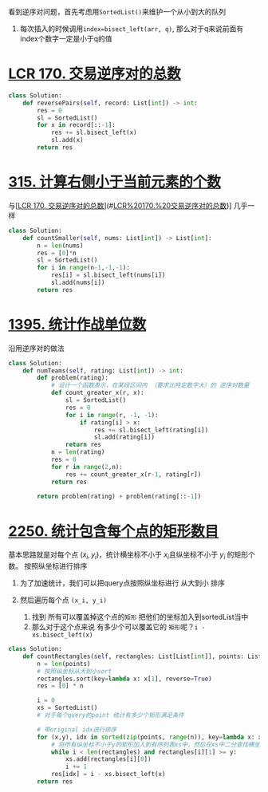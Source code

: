 看到逆序对问题，首先考虑用`SortedList()`来维护一个从小到大的队列
1. 每次插入的时候调用`index=bisect_left(arr, q)`, 那么对于q来说前面有index个数字一定是小于q的值
# [LCR 170. 交易逆序对的总数](https://leetcode.cn/problems/shu-zu-zhong-de-ni-xu-dui-lcof/)
```python
class Solution:
    def reversePairs(self, record: List[int]) -> int:
        res = 0
        sl = SortedList()
        for x in record[::-1]:
            res += sl.bisect_left(x)
            sl.add(x)
        return res
```

# [315. 计算右侧小于当前元素的个数](https://leetcode.cn/problems/count-of-smaller-numbers-after-self/)
与[[LCR 170. 交易逆序对的总数](https://leetcode.cn/problems/shu-zu-zhong-de-ni-xu-dui-lcof/)](#[LCR%20170.%20交易逆序对的总数](https%20//leetcode.cn/problems/shu-zu-zhong-de-ni-xu-dui-lcof/))] 几乎一样
```python
class Solution:
    def countSmaller(self, nums: List[int]) -> List[int]:
        n = len(nums)
        res = [0]*n
        sl = SortedList()
        for i in range(n-1,-1,-1):
            res[i] = sl.bisect_left(nums[i])
            sl.add(nums[i])
        return res
```

# [1395. 统计作战单位数](https://leetcode.cn/problems/count-number-of-teams/)
沿用逆序对的做法
```python
class Solution:
    def numTeams(self, rating: List[int]) -> int:
        def problem(rating):
            # 设计一个函数表示，在某段区间内 （要求比特定数字大）的 逆序对数量
            def count_greater_x(r, x):
                sl = SortedList()
                res = 0
                for i in range(r, -1, -1):
                    if rating[i] > x:
                        res += sl.bisect_left(rating[i])
                        sl.add(rating[i])
                return res
            n = len(rating)
            res = 0
            for r in range(2,n):
                res += count_greater_x(r-1, rating[r])
            return res
        
        return problem(rating) + problem(rating[::-1])
```

# [2250. 统计包含每个点的矩形数目](https://leetcode.cn/problems/count-number-of-rectangles-containing-each-point/)
基本思路就是对每个点 $(x_i,y_i)$，统计横坐标不小于 $x_i$且纵坐标不小于 $y_i$​ 的矩形个数。
按照纵坐标进行排序

1. 为了加速统计，我们可以把query点按照纵坐标进行 从大到小 排序

2. 然后遍历每个点 `(x_i, y_i)`
   1. 找到 所有可以覆盖掉这个点的`矩形` 把他们的坐标加入到sortedList当中
   2. 那么对于这个点来说 有多少个可以覆盖它的 `矩形`呢？`i - xs.bisect_left(x)`

```python
class Solution:
    def countRectangles(self, rectangles: List[List[int]], points: List[List[int]]) -> List[int]:
        n = len(points)
        # 按照纵坐标从大到小sort
        rectangles.sort(key=lambda x: x[1], reverse=True)
        res = [0] * n

        i = 0
        xs = SortedList()
        # 对于每个query的point 统计有多少个矩形满足条件

        # 带original idx进行排序
        for (x,y), idx in sorted(zip(points, range(n)), key=lambda x: x[0][1], reverse=True):
            # 将所有纵坐标不小于y的矩形加入到有序列表xs中，然后在xs中二分查找横坐标不小于x的矩形数量
            while i < len(rectangles) and rectangles[i][1] >= y:
                xs.add(rectangles[i][0])
                i += 1
            res[idx] = i - xs.bisect_left(x)
        return res
```